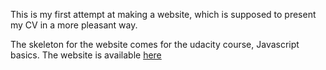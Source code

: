This is my first attempt at making a website, which is supposed to present my CV in a more pleasant way. 

The skeleton for the website comes for the udacity course, Javascript basics. The website is available [here](https://felixolsson.github.io/)
